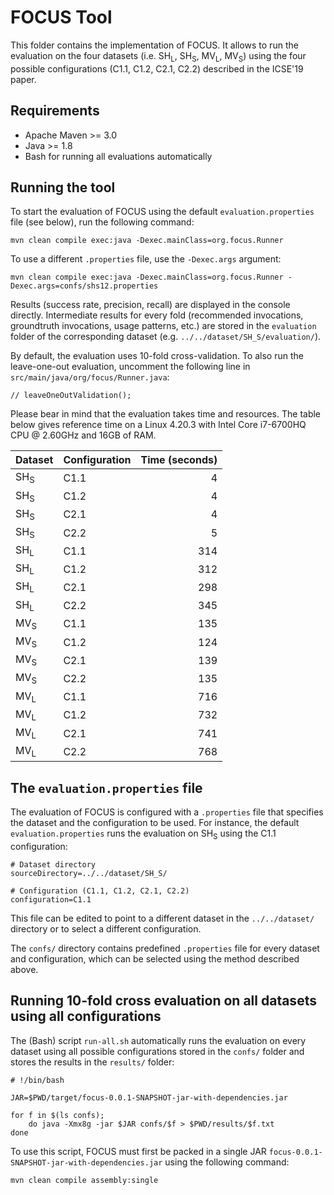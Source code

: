 # FOCUS Tool

This folder contains the implementation of FOCUS. It allows to run the evaluation on the four datasets (i.e. SH<sub>L</sub>, SH<sub>S</sub>, MV<sub>L</sub>, MV<sub>S</sub>) using the four possible configurations (C1.1, C1.2, C2.1, C2.2) described in the ICSE'19 paper.

## Requirements

  - Apache Maven >= 3.0
  - Java >= 1.8
  - Bash for running all evaluations automatically

## Running the tool
To start the evaluation of FOCUS using the default `evaluation.properties` file (see below), run the following command:

```
mvn clean compile exec:java -Dexec.mainClass=org.focus.Runner
```

To use a different `.properties` file, use the `-Dexec.args` argument:

```
mvn clean compile exec:java -Dexec.mainClass=org.focus.Runner -Dexec.args=confs/shs12.properties
```

Results (success rate, precision, recall) are displayed in the console directly. Intermediate results for every fold (recommended invocations, groundtruth invocations, usage patterns, etc.) are stored in the `evaluation` folder of the corresponding dataset (e.g. `../../dataset/SH_S/evaluation/`).

By default, the evaluation uses 10-fold cross-validation. To also run the leave-one-out evaluation, uncomment the following line in `src/main/java/org/focus/Runner.java`:

```
// leaveOneOutValidation();
```

Please bear in mind that the evaluation takes time and resources. The table below gives reference time on a Linux 4.20.3 with Intel Core i7-6700HQ CPU @ 2.60GHz and 16GB of RAM.

| Dataset  | Configuration | Time (seconds) |
| :--- | :--- | ---: |
SH<sub>S</sub> | C1.1 | 4 |
SH<sub>S</sub> | C1.2 | 4 |
SH<sub>S</sub> | C2.1 | 4 |
SH<sub>S</sub> | C2.2 | 5 |
SH<sub>L</sub> | C1.1 | 314 |
SH<sub>L</sub> | C1.2 | 312 |
SH<sub>L</sub> | C2.1 | 298 |
SH<sub>L</sub> | C2.2 | 345 |
MV<sub>S</sub> | C1.1 | 135 |
MV<sub>S</sub> | C1.2 | 124 |
MV<sub>S</sub> | C2.1 | 139 |
MV<sub>S</sub> | C2.2 | 135 |
MV<sub>L</sub> | C1.1 | 716 |
MV<sub>L</sub> | C1.2 | 732 |
MV<sub>L</sub> | C2.1 | 741 |
MV<sub>L</sub> | C2.2 | 768 |

## The `evaluation.properties` file
The evaluation of FOCUS is configured with a `.properties` file that specifies the dataset and the configuration to be used. For instance, the default `evaluation.properties` runs the evaluation on SH<sub>S</sub> using the C1.1 configuration:

```
# Dataset directory
sourceDirectory=../../dataset/SH_S/

# Configuration (C1.1, C1.2, C2.1, C2.2)
configuration=C1.1
```

This file can be edited to point to a different dataset in the `../../dataset/` directory or to select a different configuration.

The `confs/` directory contains predefined `.properties` file for every dataset and configuration, which can be selected using the method described above.

## Running 10-fold cross evaluation on all datasets using all configurations

The (Bash) script `run-all.sh` automatically runs the evaluation on every dataset using all possible configurations stored in the `confs/` folder and stores the results in the `results/` folder:

```
# !/bin/bash

JAR=$PWD/target/focus-0.0.1-SNAPSHOT-jar-with-dependencies.jar

for f in $(ls confs);
	do java -Xmx8g -jar $JAR confs/$f > $PWD/results/$f.txt
done

```

To use this script, FOCUS must first be packed in a single JAR `focus-0.0.1-SNAPSHOT-jar-with-dependencies.jar` using the following command:

```
mvn clean compile assembly:single 
```

